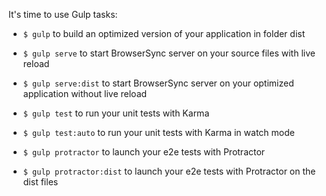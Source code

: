 It's time to use Gulp tasks:

- `$ gulp` to build an optimized version of your application in folder dist

- `$ gulp serve` to start BrowserSync server on your source files with live reload

- `$ gulp serve:dist` to start BrowserSync server on your optimized application without live reload

- `$ gulp test` to run your unit tests with Karma

- `$ gulp test:auto` to run your unit tests with Karma in watch mode

- `$ gulp protractor` to launch your e2e tests with Protractor

- `$ gulp protractor:dist` to launch your e2e tests with Protractor on the dist files
